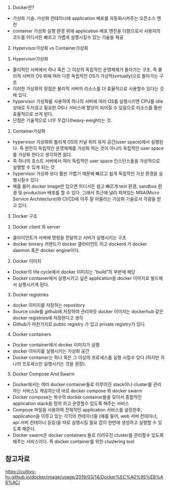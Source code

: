 1. Docker란?
- 가상화 기술. 가상화 컨테이너에 application 배포를 자동화시켜주는 오픈소스 엔전
- container 가상화 실행 환경 위에 application 배포 엔진을 더함으로서 사용자의 코드를 어디서든 빠르고 가볍게 실행시킬수 있는 기술을 제공

2. Hypervisor가상화 vs Container가상화

1) Hypervisor가상화
- 물리적인 서버에서 하나 혹은 그 이상의 독립적인 운영체제가 돌아가는 구조. 즉 물리적 서버의 OS 위에 여러 다른 독립적인 OS가 가상적(virtually)으로 돌아가는 구조
- 이러한 가상화의 장점은 물리적 서버의 리소스를 더 효율적으로 사용할수 있다는 것에 있다.
- hypervisor 가상화를 사용하여 하나의 서버에 여러 OS를 실행시키면 CPU를 idle 상태로 두지않고 필요한 OS나 서비스에 할당이 되어질 수 있음으로 리소스를 훨씬 효율적으로 쓰게 된다.
- 단점은 기술적으로 너무 무겁다(heavy-weight)는 것.

2) Container가상화
- hypervisor 가상화와 틀리게 OS의 커널 위의 유저 공간(user space)에서 실행된다. 즉 완전히 독립적인 운영체제를 가상화 하는 것이 아니라 독립적인 user space를 가상화 한다고 생각하면 쉽다.
- 즉 하나의 호스트 서버에서 여러 독립적인 user space 인스탄스들을 가상적으로 실행할 수 있게 되는 것
- hypervisor 가상화 보다 훨씬 가볍기 때문에 빠르고 쉽게 독립적인 가상 환경을 실행시킬수 있다
- 예를 들어 docker image만 있으면 어디서든 쉽고 빠르게 test 환경, sandbox 환경 및 production 배포를 할 수 있다. 그래서 최근에 널리 퍼져있는 MSA(Micro Service Architecture)와 CI/CD에 아주 잘 어울리는 가상화 기술로서 각광을 받고 있다.

3. Docker 구조

1) Docker client 와 server
- 클라이언트가 서버에 명령을 전달하고 서버가 실행시키는 구조
- docker binrary 커맨드가 docker 클라이언트 이고 dockerd 가 docker daemon 혹은 docker engine이다.

2) Docker 이미지
- Docker의 life cycle에서 docker 이미지는 “build”의 부분에 해당
- Docker container에서 실행시키고 싶은 application을 docker 이미지로 빌드해서 실행시키게 된다.

3) Docker registries
- docker 이미지를 저장하는 repository
- Source code를 github에 저장하여 관리하듯 docker 이미지는 dockerhub 같은 docker registries에 저장한다고 생각
- Github가 마찬가지로 public registry 가 있고 private registry가 있다.

4) Docker containers
- Docker container에서 docker 이미지가 실행
- docker 이미지를 실행시키는 가상화 공간
- Docker container는 하나 혹은 그 이상의 프로세스를 실행 시킬수 있다 (하지만 하나의 프로세스만 실행시키는 것을 권장).

5) Docker Compose And Swarm
- Docker에서는 여러 docker container들로 이루어진 stack이나 cluster를 관리 하는 서비스도 제공하는데 바로 docker compose 와 docker swarm
- Docker compose는 복수의 docker container들을 모아서 종합적인 application stack을 정의 하고 운영할수 있도록 해주는 서비스
- Compose 파일을 사용하여 전체적인 application 서비스를 설정한후, application을 이루고 있는 각각의 컨테이너들 (예를 들어, web 서버 컨테이너, api 서버 컨테이너 등등)을 따로 실행시킬 필요 없이 한번에 생성하고 실행할 수 있도록 해준다.
- Docker swarm은 docker containers 들로 이러우진 cluster를 관리할수 있도록 해주는 서비스이다. 즉 docker container를 위한 clustering tool

## 참고자료
https://cultivo-hy.github.io/docker/image/usage/2019/03/14/Docker%EC%A0%95%EB%A6%AC/
